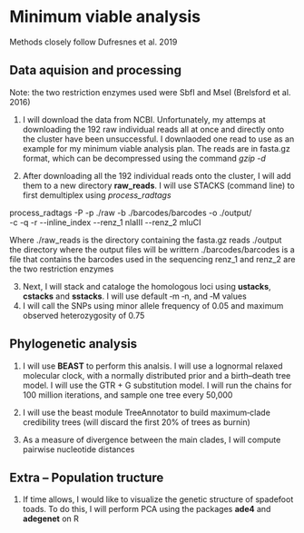 # Minimum viable analysis 
Methods closely follow Dufresnes et al. 2019

## Data aquision and processing

Note: the two restriction enzymes used were SbfI and MseI (Brelsford et al. 2016)

1. I will download the data from NCBI. Unfortunately, my attemps at downloading the 192 raw individual reads all at once and directly onto the cluster have been unsuccessful. 
I downlaoded one read to use as an example for my minimum viable analysis plan. The reads are in fasta.gz format, which can be decompressed using the command *gzip -d*

2. After downloading all the 192 individual reads onto the cluster, I will add them to a new directory **raw_reads**. I will use STACKS (command line) to first demultiplex using *process_radtags* 

process_radtags -P -p ./raw  -b ./barcodes/barcodes -o ./output/ \
                  -c -q -r --inline_index --renz_1 nlaIII --renz_2 mluCI
                 
Where ./raw_reads is the directory containing the fasta.gz reads
      ./output the directory where the output files will be writtern
      ./barcodes/barcodes is a file that contains the barcodes used in the sequencing
      renz_1 and renz_2 are the two restriction enzymes
      
3. Next, I will stack and cataloge the homologous loci using **ustacks**, **cstacks** and **sstacks**. I will use default ‐m ‐n, and ‐M values
4. I will call the SNPs using minor allele frequency of 0.05 and maximum observed heterozygosity of 0.75
  

## Phylogenetic analysis

1. I will use **BEAST** to perform this analsis. I will use a lognormal relaxed molecular clock, with a normally distributed prior and a birth–death tree model. I will use the GTR + G substitution model.
I will run the chains for 100 million iterations, and sample one tree every 50,000

2. I will use the beast module TreeAnnotator to build maximum‐clade credibility trees (will discard the first 20% of trees as burnin)

3. As a measure of divergence between the main clades, I will compute pairwise nucleotide distances


## Extra – Population tructure

1. If time allows, I would like to visualize the genetic structure of spadefoot toads. To do this, I will perform PCA using the packages **ade4** and **adegenet** on R
